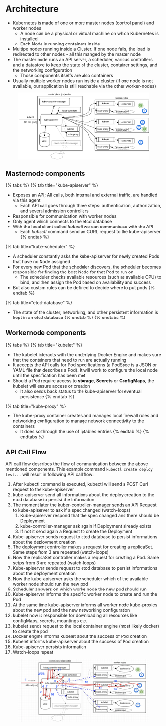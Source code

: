 # Architecture

* Kubernetes is made of one or more master nodes (control panel) and worker nodes
  * A node can be a physical or virtual machine on which Kubernetes is installed
  * Each Node is running containers inside
* Multipe nodes running inside a Cluster. If one node fails, the load is redirected to other nodes - all this manged by the master node
* The master node runs an API server, a scheduler, various controllers and a datastore to keep the state of the cluster, container settings, and the networking configuration
  * Those components itselfs are also containers
* Usually multiple worker nodes run inside a cluster (if one node is not available, our application is still reachable via the other worker-nodes)

<figure><img src="../../../../.gitbook/assets/image.png" alt=""><figcaption></figcaption></figure>

## Masternode components

{% tabs %}
{% tab title="kube-apiserver" %}
* Exposes an API; All calls, both internal and external traffic, are handled via this agent
  * Each API call goes through three steps: authentication, authorization, and several admission controllers
* Responsible for communication with worker nodes
* Only agent which connects to the etcd database
* With the local client called _kubectl_ we can communicate with the API
  * Each _kubectl_ command send an CURL request to the kube-apiserver
{% endtab %}

{% tab title="kube-scheduler" %}
* A scheduler constantly asks the kube-apiserver for newly created Pods that have no Node assigned
* For every new Pod that the scheduler discovers, the scheduler becomes responsible for finding the best Node for that Pod to run on
  * The scheduler checks available resources (such as available CPU) to bind, and then assign the Pod based on availability and success
* But also custom rules can be defined to decide where to put pods
{% endtab %}

{% tab title="etcd-database" %}
* The state of the cluster, networking, and other persistent information is kept in an etcd database
{% endtab %}
{% endtabs %}

## Workernode components

{% tabs %}
{% tab title="kubelet" %}
* The kubelet interacts with the underlying Docker Engine and makes sure that the containers that need to run are actually running
* It accepts the API calls for Pod specifications (a PodSpec is a JSON or YAML file that describes a Pod). It will work to configure the local node until the specification has been met
* Should a Pod require access to **storage**, **Secrets** or **ConfigMaps**, the kubelet will ensure access or creation
  * It also sends back status to the kube-apiserver for eventual persistence
{% endtab %}

{% tab title="kube-proxy" %}
* The kube-proxy container creates and manages local firewall rules and networking configuration to manage network connectivity to the containers
  * It does so through the use of iptables entries
{% endtab %}
{% endtabs %}

## API Call Flow

API call flow describes the flow of communication between the above mentioned components. This example command `kubectl create deploy test...` will result in following API call flow:

1. After kubectl command is executed, kubectl will send a POST Curl request to the kube-apiserver
2. kube-apiserver send all informations about the deploy creation to the etcd database to persist the information
3. The moment later the kuber-controller-manager sends an API Request to kube-apiserver to ask if a spec changed (watch-loops)
   1. Kube-apiserver respond that the spec changed and there should be Deployment
   2. kube-controller-manager ask again if Deployment already exists
   3. If not it send again a Request to create the Deployment
4. Kube-apiserver sends request to etcd database to persist informations about the deployment creation
5. The deployment controller makes a request for creating a replicaSet. Same steps from 3 are repeated (watch-loops)
6. Now the replicaSet controller makes a request for creating a Pod. Same setps from 3 are repeated (watch-loops)
7. Kube-apiserver sends request to etcd database to persist informations about the deployment creation
8. Now the kube-apiserver asks the scheduler which of the available worker node should run the new pod
9. Scheduler answers on which worke node the new pod should run
10. Kube-apiserver informs the specific worker node to create and run the Pod
11. At the same time kube-apiserver informs all worker node kube-proxies about the new pod and the new networking configuration
12. kubelet now is responsible for downloading all resources like configMaps, secrets, mountings etc.
13. kubelet sends request to the local container engine (most likely docker) to create the pod
14. Docker engine informs kubelet about the success of Pod creation
15. Kubelet informs kube-apiserver about the success of Pod creation
16. Kube-apiserver persists information
17. Watch-loops repeat

<figure><img src="../../../../.gitbook/assets/Screenshot 2023-05-26 at 21.32.46.png" alt=""><figcaption></figcaption></figure>
